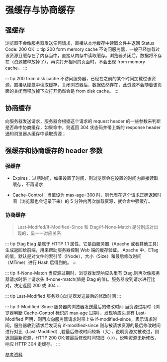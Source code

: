 # 强缓存与协商缓存

## 强缓存

浏览器不会像服务器发送任何请求，直接从本地缓存中读取文件并返回 Status Code: 200 OK
::: tip 200 form memory cache
不访问服务器，一般已经加载过该资源且缓存在了内存当中，直接从内存中读取缓存。浏览器关闭后，数据将不存在（资源被释放掉了），再次打开相同的页面时，不会出现 from memory cache。
:::

::: tip 200 from disk cache
不访问服务器，已经在之前的某个时间加载过该资源，直接从硬盘中读取缓存，关闭浏览器后，数据依然存在，此资源不会随着该页面的关闭而释放掉下次打开仍然会是 from disk cache。
:::

## 协商缓存

向服务器发送请求，服务器会根据这个请求的 request header 的一些参数来判断是否命中协商缓存，如果命中，则返回 304 状态码并带上新的 response header 通知浏览器从缓存中读取资源；

## 强缓存和协商缓存的 header 参数

### 强缓存

- Expires：过期时间，如果设置了时间，则浏览器会在设置的时间内直接读取缓存，不再请求

- Cache-Control：当值设为 max-age=300 时，则代表在这个请求正确返回时间（浏览器也会记录下来）的 5 分钟内再次加载资源，就会命中强缓存。

### 协商缓存

> Last-Modifed/If-Modified-Since 和 Etag/If-None-Match 是分别成对出现的，呈一一对应关系

::: tip Etag
Etag 是属于 HTTP 1.1 属性，它是由服务器（Apache 或者其他工具）生成返回给前端，用来帮助服务器控制 Web 端的缓存验证。
Apache 中，ETag 的值，默认是对文件的索引节（INode），大小（Size）和最后修改时间（MTime）进行 Hash 后得到的。
:::

::: tip If-None-Match
当资源过期时，浏览器发现响应头里有 Etag,则再次像服务器请求时带上请求头 if-none-match(值是 Etag 的值)。服务器收到请求进行比对，决定返回 200 或 304
:::

::: tip Last-Modified
服务器向浏览器发送最后的修改时间
:::

::: tip If-Modified-Since
服务器向浏览器发送最后的修改时间
当资源过期时（浏览器判断 Cache-Control 标识的 max-age 过期），发现响应头具有 Last-Modified 声明，则再次向服务器请求时带上头 if-modified-since，表示请求时间。服务器收到请求后发现有 if-modified-since 则与被请求资源的最后修改时间进行对比（Last-Modified）,若最后修改时间较新（大），说明资源又被改过，则返回最新资源，HTTP 200 OK;若最后修改时间较旧（小），说明资源无新修改，响应 HTTP 304 走缓存。
:::

[参考资料](https://juejin.cn/post/6844903838768431118#heading-6)
